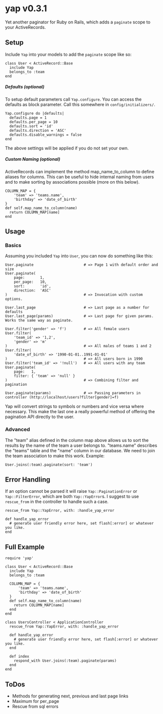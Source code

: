 # yap v0.3.1

Yet another paginator for Ruby on Rails, which adds a `paginate` scope to your ActiveRecords.

## Setup

Include `Yap` into your models to add the `paginate` scope like so:

    class User < ActiveRecord::Base
      include Yap
      belongs_to :team
    end

##### Defaults (optional)

To setup default parameters call `Yap.configure`. You can access the defaults as block parameter. Call this somewhere in
`config/initializers/`.

    Yap.configure do |defaults|
      defaults.page = 1
      defaults.per_page = 10
      defaults.sort = 'id'
      defaults.direction = 'ASC'
      defaults.disable_warnings = false
    end

The above settings will be applied if you do not set your own.

##### Custom Naming (optional)

ActiveRecords can implement the method map_name_to_column to define aliases for columns. This can be useful to hide
internal naming from users and to make sorting by associations possible (more on this below).

    COLUMN_MAP = {
        'team' => 'teams.name',
        'birthday' => 'date_of_birth'
    }
    def self.map_name_to_column(name)
      return COLUMN_MAP[name]
    end

## Usage

### Basics

Assuming you included `Yap` into `User`, you can now do something like this:

    User.paginate                       # => Page 1 with default order and size
    User.paginate(
        page:       1,
        per_page:   10,
        sort:       'id',
        direction:  'ASC'
    )                                   # => Invocation with custom options.

    User.last_page                      # => Last page as a number for defaults
    User.last_page(params)              # => Last page for given params. Works the same way as paginate.

    User.filter('gender' => 'f')        # => All female users
    User.filter(
        'team_id' => '1,2',
        'gender' => 'm'
    )                                   # => All males of teams 1 and 2
    User.filter(
        'date_of_birth' => '1990-01-01..1991-01-01'
    )                                   # => All users born in 1990
    User.filter('team_id' => '!null')   # => All users with any team
    User.paginate(
        page:   1,
        filter: { 'team' => 'null' }
    )                                   # => Combining filter and pagination

    User.paginate(params)               # => Passing parameters in controller (http://localhost/users?filter[gender]=f)

Yap will convert strings to symbols or numbers and vice versa where necessary. This make the last one a really powerful
method of offering the pagination API directly to the user.

### Advanced

The "team" alias defined in the column map above allows us to sort the results by the name of the team a user belongs
to. "teams.name" describes the "teams" table and the "name" column in our database. We need to join the team
association to make this work. Example:

    User.joins(:team).paginate(sort: 'team')

## Error Handling

If an option cannot be parsed it will raise `Yap::PaginationError` or `Yap::FilterError`, which are both
`Yap::YapError`s. I suggest to use `rescue_from` in the controller to handle such a case.

    rescue_from Yap::YapError, with: :handle_yap_error

    def handle_yap_error
      # generate user friendly error here, set flash[:error] or whatever you like.
    end

## Full Example

    require 'yap'

    class User < ActiveRecord::Base
      include Yap
      belongs_to :team

      COLUMN_MAP = {
          'team' => 'teams.name',
          'birthday' => 'date_of_birth'
      }
      def self.map_name_to_column(name)
        return COLUMN_MAP[name]
      end
    end

    class UsersController < ApplicationController
      rescue_from Yap::YapError, with: :handle_yap_error

      def handle_yap_error
        # generate user friendly error here, set flash[:error] or whatever you like.
      end

      def index
        respond_with User.joins(:team).paginate(params)
      end
    end

## ToDos

* Methods for generating next, previous and last page links
* Maximum for per_page
* Rescue from sql errors
